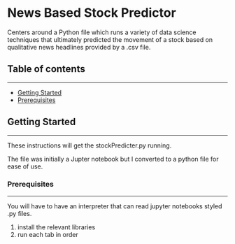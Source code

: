 <h1> News Based Stock Predictor </h1>

Centers around a Python file which runs a variety of data science techniques that ultimately predicted the movement of a stock based on qualitative news headlines provided by a .csv file.



## Table of contents
***
* [Getting Started](#Getting-Started)
* [Prerequisites](#Prerequisites)


## Getting Started
***
These instructions will get the stockPredicter.py running.

The file was initially a Jupter notebook but I converted to a python file for ease of use.


### Prerequisites
___

You will have to have an interpreter that can read jupyter notebooks styled .py files.
1. install the relevant libraries 
2. run each tab in order